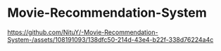 # Movie-Recommendation-System


https://github.com/NituY/-Movie-Recommendation-System-/assets/108191093/138dfc50-214d-43e4-b22f-338d76224a4c

